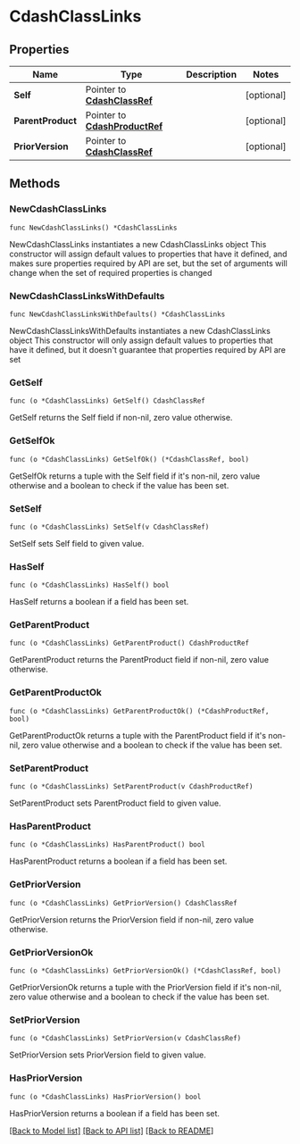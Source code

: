 # CdashClassLinks

## Properties

Name | Type | Description | Notes
------------ | ------------- | ------------- | -------------
**Self** | Pointer to [**CdashClassRef**](CdashClassRef.md) |  | [optional] 
**ParentProduct** | Pointer to [**CdashProductRef**](CdashProductRef.md) |  | [optional] 
**PriorVersion** | Pointer to [**CdashClassRef**](CdashClassRef.md) |  | [optional] 

## Methods

### NewCdashClassLinks

`func NewCdashClassLinks() *CdashClassLinks`

NewCdashClassLinks instantiates a new CdashClassLinks object
This constructor will assign default values to properties that have it defined,
and makes sure properties required by API are set, but the set of arguments
will change when the set of required properties is changed

### NewCdashClassLinksWithDefaults

`func NewCdashClassLinksWithDefaults() *CdashClassLinks`

NewCdashClassLinksWithDefaults instantiates a new CdashClassLinks object
This constructor will only assign default values to properties that have it defined,
but it doesn't guarantee that properties required by API are set

### GetSelf

`func (o *CdashClassLinks) GetSelf() CdashClassRef`

GetSelf returns the Self field if non-nil, zero value otherwise.

### GetSelfOk

`func (o *CdashClassLinks) GetSelfOk() (*CdashClassRef, bool)`

GetSelfOk returns a tuple with the Self field if it's non-nil, zero value otherwise
and a boolean to check if the value has been set.

### SetSelf

`func (o *CdashClassLinks) SetSelf(v CdashClassRef)`

SetSelf sets Self field to given value.

### HasSelf

`func (o *CdashClassLinks) HasSelf() bool`

HasSelf returns a boolean if a field has been set.

### GetParentProduct

`func (o *CdashClassLinks) GetParentProduct() CdashProductRef`

GetParentProduct returns the ParentProduct field if non-nil, zero value otherwise.

### GetParentProductOk

`func (o *CdashClassLinks) GetParentProductOk() (*CdashProductRef, bool)`

GetParentProductOk returns a tuple with the ParentProduct field if it's non-nil, zero value otherwise
and a boolean to check if the value has been set.

### SetParentProduct

`func (o *CdashClassLinks) SetParentProduct(v CdashProductRef)`

SetParentProduct sets ParentProduct field to given value.

### HasParentProduct

`func (o *CdashClassLinks) HasParentProduct() bool`

HasParentProduct returns a boolean if a field has been set.

### GetPriorVersion

`func (o *CdashClassLinks) GetPriorVersion() CdashClassRef`

GetPriorVersion returns the PriorVersion field if non-nil, zero value otherwise.

### GetPriorVersionOk

`func (o *CdashClassLinks) GetPriorVersionOk() (*CdashClassRef, bool)`

GetPriorVersionOk returns a tuple with the PriorVersion field if it's non-nil, zero value otherwise
and a boolean to check if the value has been set.

### SetPriorVersion

`func (o *CdashClassLinks) SetPriorVersion(v CdashClassRef)`

SetPriorVersion sets PriorVersion field to given value.

### HasPriorVersion

`func (o *CdashClassLinks) HasPriorVersion() bool`

HasPriorVersion returns a boolean if a field has been set.


[[Back to Model list]](../README.md#documentation-for-models) [[Back to API list]](../README.md#documentation-for-api-endpoints) [[Back to README]](../README.md)



